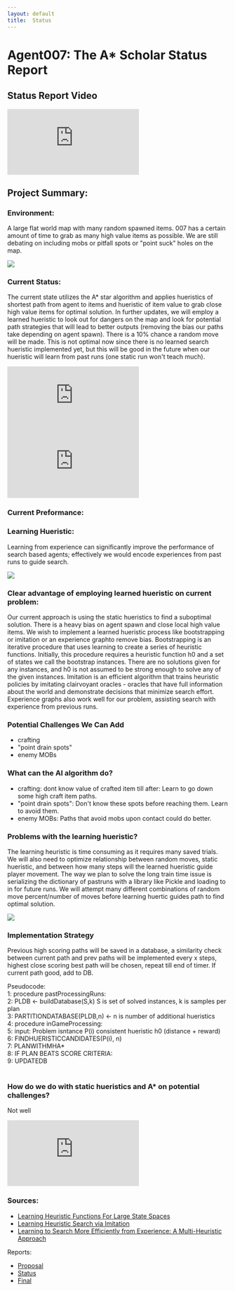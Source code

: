 ```yaml
---
layout: default
title:  Status
---
```



# Agent007: The A* Scholar Status Report

## Status Report Video

<iframe src="https://www.youtube.com/embed/x4EzAYQfYFk" frameborder="0" allowfullscreen=""></iframe>

## Project Summary:

### Environment:
A large flat world map with many random spawned items. 007 has a certain amount of time to grab as many high value items as possible. We are still debating on including mobs or pitfall spots or "point suck" holes on the map.  

<img src="https://i.ytimg.com/vi/CBZR5a8unpc/hqdefault.jpg">

### Current Status:
The current state utilizes the A* star algorithm and applies hueristics of shortest path from agent to items and hueristic of item value to grab close high value items for optimal solution. In further updates, we will employ a learned hueristic to look out for dangers on the map and look for potential path strategies that will lead to better outputs (removing the bias our paths take depending on agent spawn). There is a 10% chance a random move will be made. This is not optimal now since there is no learned search hueristic implemented yet, but this will be good in the future when our hueristic will learn from past runs (one static run won't teach much).

<iframe src="https://www.youtube.com/embed/ZrPqruSfdYQ" frameborder="0" allowfullscreen=""></iframe>
<iframe src="https://www.youtube.com/embed/P6vfZ9ycSUc" frameborder="0" allowfullscreen=""></iframe>

### Current Preformance:

### Learning Hueristic:
Learning from experience can significantly improve the performance of search based agents; effectively we would encode experiences from past runs to guide search.  

<img src="https://data-flair.training/blogs/wp-content/uploads/sites/2/2018/08/Heuristic-Search-in-Artificial-Intelligence-Python-01-1.jpg">

### Clear advantage of employing learned hueristic on current problem:
Our current approach is using the static hueristics to find a suboptimal solution. There is a heavy bias on agent spawn and close local high value items. We wish to implement a learned hueristic process like bootstrapping or imitation or an experience graphto remove bias. Bootstrapping is an iterative procedure that uses learning to create a series of heuristic functions. Initially, this procedure requires a heuristic function h0 and a set of states we call the bootstrap instances. There are no solutions given for any instances, and h0 is not assumed to be strong enough to solve any of the given instances. Imitation is an efficient algorithm that trains heuristic policies by imitating clairvoyant oracles - oracles that have full information about the world and demonstrate decisions that minimize search effort. Experience graphs also work well for our problem, assisting search with experience from previous runs.

### Potential Challenges We Can Add 
- crafting
- "point drain spots"
- enemy MOBs

### What can the AI algorithm do?
- crafting: dont know value of crafted item till after: Learn to go down some high craft item paths.
- "point drain spots": Don't know these spots before reaching them. Learn to avoid them.
- enemy MOBs: Paths that avoid mobs upon contact could do better.

### Problems with the learning hueristic?
The learning heuristic is time consuming as it requires many saved trials. We will also need to optimize relationship between random moves, static hueristic, and between how many steps will the learned hueristic guide player movement. The way we plan to solve the long train time issue is serializing the dictionary of pastruns with a library like Pickle and loading to in for future runs. We will attempt many different combinations of random move percent/number of moves before learning huertic guides path to find optimal solution. 

<img src="https://pythontic.com/python_pickle.png">

### Implementation Strategy
Previous high scoring paths will be saved in a database, a similarity check between current path and prev paths will be implemented every x steps, highest close scoring best path will be chosen, repeat till end of timer. If current path good, add to DB.

Pseudocode:<br>
1: procedure pastProcessingRuns:<br>
2:		PLDB <- buildDatabase(S,k) S is set of solved instances, k is samples per plan<br>
3:		PARTITIONDATABASE(PLDB,n) <- n is number of additional hueristics<br>
4: procedure inGameProcessing:<br>
5:		input: Problem isntance P(i) consistent hueristic h0 (distance + reward)<br>
6:		FINDHUERISTICCANDIDATES(P(i), n)<br>
7:		PLANWITHMHA*<br>
8:		IF PLAN BEATS SCORE CRITERIA:<br>
9:			UPDATEDB<br>
<br>
### How do we do with static hueristics and A* on potential challenges?
Not well

<iframe src="https://www.youtube.com//embed/tmKcxlXll-s" frameborder="0" allowfullscreen=""></iframe>

### Sources:
- [Learning Heuristic Functions For Large State Spaces](https://www.sciencedirect.com/science/article/pii/S0004370211000877?fbclid=IwAR3o29EXShje6HAfJ-OC908yusSttGQ1AaaLXFmG_2wmK_0_tiwZCSYQCDI) 
- [Learning Heuristic Search via Imitation](http://proceedings.mlr.press/v78/bhardwaj17a/bhardwaj17a.pdf)
- [Learning to Search More Efficiently from Experience: A Multi-Heuristic Approach](https://www.cs.cmu.edu/~maxim/files/learningtosearch_socs15.pdf)

Reports:

- [Proposal](proposal.html)
- [Status](status.html)
- [Final](final.html)

